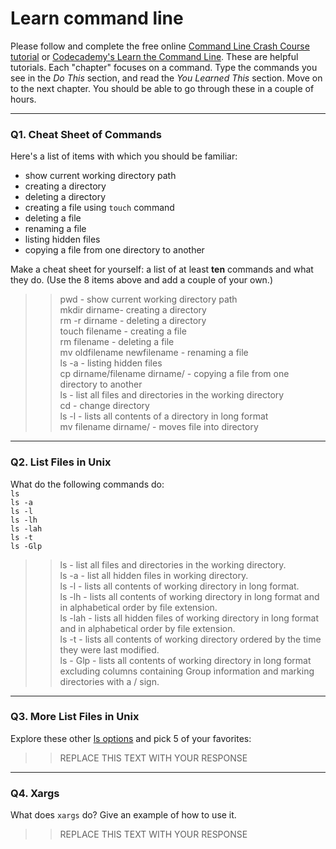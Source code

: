 # Learn command line

Please follow and complete the free online [Command Line Crash Course
tutorial](https://web.archive.org/web/20160708171659/http://cli.learncodethehardway.org/book/) or [Codecademy's Learn the Command Line](https://www.codecademy.com/learn/learn-the-command-line). These are helpful tutorials. Each "chapter" focuses on a command. Type the commands you see in the _Do This_ section, and read the _You Learned This_ section. Move on to the next chapter. You should be able to go through these in a couple of hours.

---

### Q1.  Cheat Sheet of Commands  

Here's a list of items with which you should be familiar:  
* show current working directory path
* creating a directory
* deleting a directory
* creating a file using `touch` command
* deleting a file
* renaming a file
* listing hidden files
* copying a file from one directory to another

Make a cheat sheet for yourself: a list of at least **ten** commands and what they do.  (Use the 8 items above and add a couple of your own.)  

> > pwd - show current working directory path  
> > mkdir dirname- creating a directory  
> > rm -r dirname - deleting a directory  
> > touch filename - creating a file  
> > rm filename - deleting a file  
> > mv oldfilename newfilename - renaming a file  
> > ls -a - listing hidden files  
> > cp dirname/filename dirname/ - copying a file from one directory to another  
> > ls - list all files and directories in the working directory  
> > cd - change directory  
> > ls -l - lists all contents of a directory in long format  
> > mv filename dirname/ - moves file into directory  

---

### Q2.  List Files in Unix   

What do the following commands do:  
`ls`  
`ls -a`  
`ls -l`  
`ls -lh`  
`ls -lah`  
`ls -t`  
`ls -Glp`  

> > ls - list all files and directories in the working directory.  
> > ls -a - list all hidden files in working directory.  
> > ls -l - lists all contents of working directory in long format.  
> > ls -lh - lists all contents of working directory in long format and in alphabetical order by file extension.  
> > ls -lah - lists all hidden files of working directory in long format and in alphabetical order by file extension.  
> > ls -t - lists all contents of working directory ordered by the time they were last modified.  
> > ls - Glp - lists all contents of working directory in long format excluding columns containing Group information and marking directories with a / sign.  

---

### Q3.  More List Files in Unix  

Explore these other [ls options](http://www.techonthenet.com/unix/basic/ls.php) and pick 5 of your favorites:

> > REPLACE THIS TEXT WITH YOUR RESPONSE

---

### Q4.  Xargs   

What does `xargs` do? Give an example of how to use it.

> > REPLACE THIS TEXT WITH YOUR RESPONSE

 

